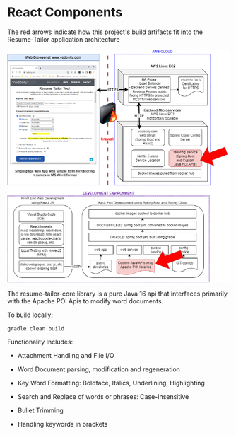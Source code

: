 # React Components

The red arrows indicate how this project's build artifacts fit into the Resume-Tailor application architecture

<img src="vadosity-core.drawio.png"></img>

The resume-tailor-core library is a pure Java 16 api that interfaces primarily with the Apache POI Apis to modify word documents. 

To build locally:
	
	gradle clean build

Functionality Includes:

- Attachment Handling  and File I/O

- Word Document parsing, modification and regeneration

- Key Word Formatting: Boldface, Italics, Underlining, Highlighting

- Search and Replace of words or phrases: Case-Insensitive

- Bullet Trimming

- Handling keywords in brackets

